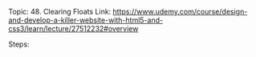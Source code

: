 Topic: 48. Clearing Floats
Link: https://www.udemy.com/course/design-and-develop-a-killer-website-with-html5-and-css3/learn/lecture/27512232#overview



Steps: 









